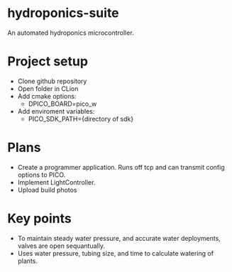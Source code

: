 # hydroponics-suite
An automated hydroponics microcontroller.
# Project setup
 - Clone github repository
 - Open folder in CLion
- Add cmake options:
   - DPICO_BOARD=pico_w
- Add enviroment variables:
   - PICO_SDK_PATH={directory of sdk}
# Plans
 - Create a programmer application. Runs off tcp and can transmit config options to PICO.
 - Implement LightController.
 - Upload build photos
 # Key points
 - To maintain steady water pressure, and accurate water deployments, valves are open sequantually.
 - Uses water pressure, tubing size, and time to calculate watering of plants.
